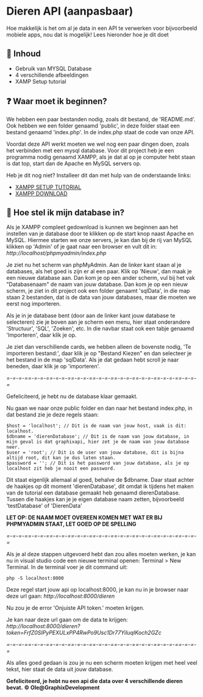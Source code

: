 # Dieren API (aanpasbaar)

Hoe makkelijk is het om al je data in een API te verwerken voor bijvoorbeeld mobiele apps, nou dat is mogelijk! Lees hieronder hoe je dit doet

## 📁 Inhoud

- Gebruik van MYSQL Database
- 4 verschillende afbeeldingen
- XAMP Setup tutorial

## ❓ Waar moet ik beginnen?

We hebben een paar bestanden nodig, zoals dit bestand, de 'README.md'. Ook hebben we een folder genaamd 'public', in deze folder staat een bestand genaamd 'index.php'. In de index.php staat de code van onze API.

Voordat deze API werkt moeten we wel nog een paar dingen doen, zoals het verbinden met een mysql database.
Voor dit project heb je een programma nodig genaamd XAMPP, als je dat al op je computer hebt staan is dat top, start dan de Apache en MySQL servers op.

Heb je dit nog niet? Installeer dit dan met hulp van de onderstaande links:
- [XAMPP SETUP TUTORIAL](https://www.youtube.com/watch?v=VCHXCusltqI)
- [XAMPP DOWNLOAD](https://www.apachefriends.org/)

## 🔧 Hoe stel ik mijn database in?

Als je XAMPP compleet gedownload is kunnen we beginnen aan het instellen van je database door te klikken op de start knop naast Apache en MySQL.
Hiermee starten we onze servers, je kan dan bij de rij van MySQL klikken op 'Admin' of je gaat naar een browser en vult dit in: *http://localhost/phpmyadmin/index.php* 

Je ziet nu het scherm van phpMyAdmin. Aan de linker kant staan al je databases, als het goed is zijn er al een paar. 
Klik op 'Nieuw', dan maak je een nieuwe database aan. Dan kom je op een ander scherm, vul bij het vak "Databasenaam" de naam van jouw database.
Dan kom je op een nieuw scherm, je ziet in dit project ook een folder genaamt 'sqlData', in die map staan 2 bestanden, dat is de data van jouw databases, maar die moeten we eerst nog importeren.

Als je in je database bent (door aan de linker kant jouw database te selecteren) zie je boven aan je scherm een menu, hier staat onderandere 'Structuur', 'SQL', 'Zoeken', etc.
In die navbar staat ook een tabje genaamd 'Importeren', daar klik je op. 

Je ziet dan verschillende cards, we hebben alleen de bovenste nodig, 'Te importeren bestand:', daar klik je op "Bestand Kiezen" en dan selecteer je het bestand in de map 'sqlData'.
Als je dat gedaan hebt scroll je naar beneden, daar klik je op 'importeren'.

*=-=-=-==-=-=-==-=-=-==-=-=-==-=-=-==-=-=-==-=-=-==-=-=-==-=-=-=*

Gefeliciteerd, je hebt nu de database klaar gemaakt.

Nu gaan we naar onze public folder en dan naar het bestand index.php, in dat bestand zie je deze regels staan:

```
$host = 'localhost'; // Dit is de naam van jouw host, vaak is dit: localhost.
$dbname = 'dierenDatabase'; // Dit is de naam van jouw database, in mijn geval is dat graphixapi, hier zet je de naam van jouw database neer.
$user = 'root'; // Dit is de user van jouw database, dit is bijna altijd root, dit kan je dus laten staan.
$password = ''; // Dit is het password van jouw database, als je op localhost zit heb je nooit een password.
```

Dit staat eigenlijk allemaal al goed, behalve de $dbname. Daar staat achter de haakjes op dit moment 'dierenDatabase', dit omdat ik tijdens het maken van de tutorial een database gemaakt heb genaamd dierenDatabase. Tussen die haakjes kan je je eigen database naam zetten, bijvoorbeeld 'testDatabase' of 'DierenData'

**LET OP: DE NAAM MOET OVEREEN KOMEN MET WAT ER BIJ PHPMYADMIN STAAT, LET GOED OP DE SPELLING**

*=-=-=-==-=-=-==-=-=-==-=-=-==-=-=-==-=-=-==-=-=-==-=-=-==-=-=-=*

Als je al deze stappen uitgevoerd hebt dan zou alles moeten werken, je kan nu in visual studio code een nieuwe terminal openen: Terminal > New Terminal.
In de terminal voer je dit command uit:

```
php -S localhost:8000
```

Deze regel start jouw api op localhost:8000, je kan nu in je browser naar deze url gaan:
*http://localhost:8000/dieren*

Nu zou je de error 'Onjuiste API token.' moeten krijgen.

Je kan naar deze url gaan om de data te krijgen:
*http://localhost:8000/dieren?token=FrfZ0SIPyPEXULxPP4RwPo9Usc1Dr77YiIuqIKoch2GZc*

*=-=-=-==-=-=-==-=-=-==-=-=-==-=-=-==-=-=-==-=-=-==-=-=-==-=-=-=*

Als alles goed gedaan is zou je nu een scherm moeten krijgen met heel veel tekst, hier staat de data uit jouw database.

**Gefeliciteerd, je hebt nu een api die data over 4 verschillende dieren bevat.**
**© Ole@GraphixDevelopment**
